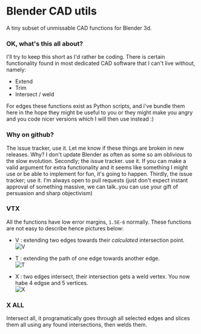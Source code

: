 Blender CAD utils
=================

A tiny subset of unmissable CAD functions for Blender 3d.

### OK, what's this all about?

I'll try to keep this short as I'd rather be coding. There is certain functionality found in most dedicated CAD software that I can't live without, namely:  

  - Extend
  - Trim
  - Intersect / weld

For edges these functions exist as Python scripts, and i've bundle them here in the hope they might be useful to you or they might make you angry and you code nicer versions which I will then use instead :)

### Why on github?

The issue tracker, use it. Let me know if these things are broken in new releases. Why? I don't update Blender as often as some so am oblivious to the slow evolution. Secondly; the issue tracker. use it. If you can make a valid argument for extra functionality and it seems like something I might use or be able to implement for fun, it's going to happen. Thirdly, the issue tracker; use it. I'm always open to pull requests (just don't expect instant approval of something massive, we can talk..you can use your gift of persuasion and sharp objectivism)

### VTX

All the functions have low error margins, `1.5E-6` normally. These functions are not easy to describe hence pictures below:

  - V : extending two edges towards their _calculated_ intersection point.  
   ![V](http://i.imgur.com/JWXCKcJ.jpg)

  - T : extending the path of one edge towards another edge.  
   ![T](http://i.imgur.com/uA1ChX0.jpg)  

  - X : two edges intersect, their intersection gets a weld vertex. You now habe 4 edgse and 5 vertices.  
   ![X](http://i.imgur.com/SJxjfQr.jpg)



### X ALL

Intersect all, it programatically goes through all selected edges and slices them all using any found intersections, then welds them.
